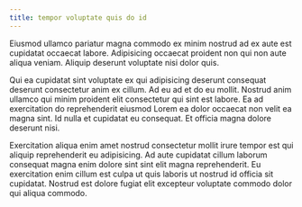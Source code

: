 ```yaml
---
title: tempor voluptate quis do id
---
```


Eiusmod ullamco pariatur magna commodo ex minim nostrud ad ex aute est cupidatat occaecat labore. Adipisicing occaecat proident non qui non aute aliqua veniam. Aliquip deserunt voluptate nisi dolor quis.

Qui ea cupidatat sint voluptate ex qui adipisicing deserunt consequat deserunt consectetur anim ex cillum. Ad eu ad et do eu mollit. Nostrud anim ullamco qui minim proident elit consectetur qui sint est labore. Ea ad exercitation do reprehenderit eiusmod Lorem ea dolor occaecat non velit ea magna sint. Id nulla et cupidatat eu consequat. Et officia magna dolore deserunt nisi.

Exercitation aliqua enim amet nostrud consectetur mollit irure tempor est qui aliquip reprehenderit eu adipisicing. Ad aute cupidatat cillum laborum consequat magna enim dolore sint sint elit magna reprehenderit. Eu exercitation enim cillum est culpa ut quis laboris ut nostrud id officia sit cupidatat. Nostrud est dolore fugiat elit excepteur voluptate commodo dolor qui aliqua commodo.